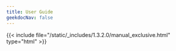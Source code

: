 ```yaml
---
title: User Guide
geekdocNav: false
---
```

{{< include file="/static/_includes/1.3.2.0/manual_exclusive.html" type="html" >}}